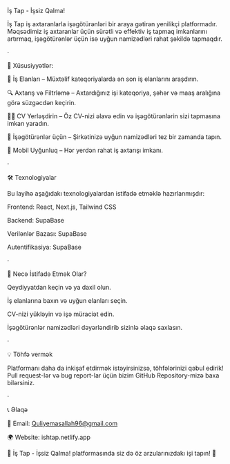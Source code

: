 İş Tap - İşsiz Qalma!


İş Tap iş axtaranlarla işəgötürənləri bir araya gətirən yenilikçi platformadır.
Məqsədimiz iş axtaranlar üçün sürətli və effektiv iş tapmaq imkanlarını artırmaq, işəgötürənlər üçün isə uyğun namizədləri rahat şəkildə tapmaqdır.

·

🚀 Xüsusiyyətlər:

📌 İş Elanları – Müxtəlif kateqoriyalarda ən son iş elanlarını araşdırın.

🔍 Axtarış və Filtrləmə – Axtardığınız işi kateqoriya, şəhər və maaş aralığına görə süzgəcdən keçirin.

👨‍💼 CV Yerləşdirin – Öz CV-nizi əlavə edin və işəgötürənlərin sizi tapmasına imkan yaradın.

📢 İşəgötürənlər üçün – Şirkətinizə uyğun namizədləri tez bir zamanda tapın.

📱 Mobil Uyğunluq – Hər yerdən rahat iş axtarışı imkanı.

·

🛠 Texnologiyalar

Bu layihə aşağıdakı texnologiyalardan istifadə etməklə hazırlanmışdır:

Frontend: React, Next.js, Tailwind CSS

Backend: SupaBase

Verilənlər Bazası: SupaBase

Autentifikasiya: SupaBase

·

📌 Necə İstifadə Etmək Olar?

Qeydiyyatdan keçin və ya daxil olun.

İş elanlarına baxın və uyğun elanları seçin.

CV-nizi yükləyin və işə müraciət edin.

İşəgötürənlər namizədləri dəyərləndirib sizinlə əlaqə saxlasın.

·

💡 Töhfə vermək

Platformanı daha da inkişaf etdirmək istəyirsinizsə, töhfələrinizi qəbul edirik! Pull request-lər və bug report-lar üçün bizim GitHub Repository-mizə baxa bilərsiniz.

·

📞 Əlaqə

📧 Email: Quliyemasallah96@gmail.com

🌍 Website: ishtap.netlify.app

🚀 İş Tap - İşsiz Qalma! platformasında siz də öz arzularınızdakı işi tapın! 🎯